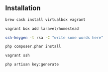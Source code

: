 ## Installation

```bash
brew cask install virtualbox vagrant

vagrant box add laravel/homestead

ssh-keygen -t rsa -C "write some words here"

php composer.phar install
```

```bash
vagrant ssh

php artisan key:generate
```